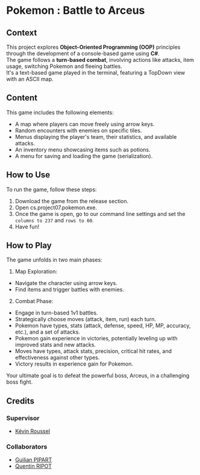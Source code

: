 # Pokemon : Battle to Arceus
## Context
This project explores **Object-Oriented Programming (OOP)** principles through the development of a console-based game using **C#**.  
The game follows a **turn-based combat**, involving actions like attacks, item usage, switching Pokemon and fleeing battles.  
It's a text-based game played in the terminal, featuring a TopDown view with an ASCII map. 

## Content
This game includes the following elements:

* A map where players can move freely using arrow keys.
* Random encounters with enemies on specific tiles.
* Menus displaying the player's team, their statistics, and available attacks.
* An inventory menu showcasing items such as potions. 
* A menu for saving and loading the game (serialization).

## How to Use
To run the game, follow these steps:

1. Download the game from the release section.
2. Open cs.project07.pokemon.exe.
3. Once the game is open, go to our command line settings and set the `columns to 237` and `rows to 60`.
4. Have fun!

## How to Play
The game unfolds in two main phases:

1. Map Exploration:

* Navigate the character using arrow keys.
* Find items and trigger battles with enemies.
  
2. Combat Phase:

* Engage in turn-based 1v1 battles.
* Strategically choose moves (attack, item, run) each turn.
* Pokemon have types, stats (attack, defense, speed, HP, MP, accuracy, etc.), and a set of attacks.
* Pokemon gain experience in victories, potentially leveling up with improved stats and new attacks.
* Moves have types, attack stats, precision, critical hit rates, and effectiveness against other types.
* Victory results in experience gain for Pokemon.

Your ultimate goal is to defeat the powerful boss, Arceus, in a challenging boss fight.

## Credits

### Supervisor
- [Kévin Roussel](https://www.linkedin.com/in/kevinroussel/)

### Collaborators
- [Guilian PIPART](https://www.linkedin.com/in/guilian-pipart/)
- [Quentin RIPOT](https://www.linkedin.com/in/quentin-ripot/)
